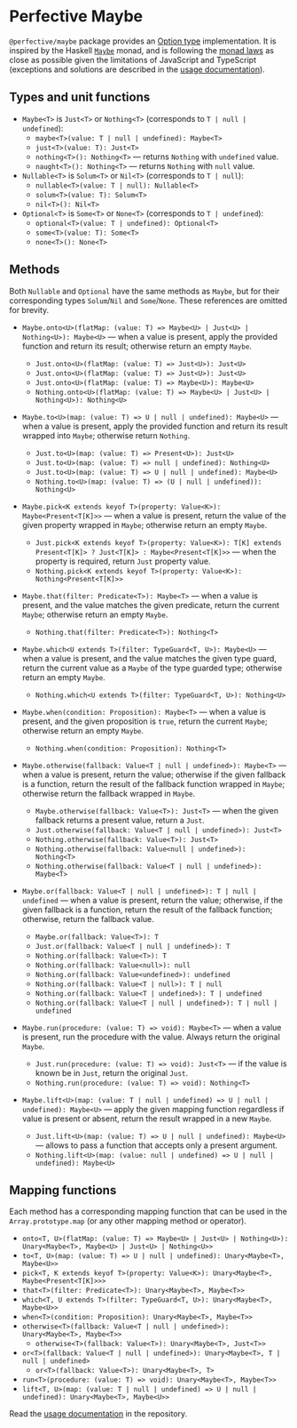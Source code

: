 # Perfective Maybe

`@perfective/maybe` package provides an [Option type](https://en.wikipedia.org/wiki/Option_type) implementation.
It is inspired by the Haskell
[`Maybe`](https://en.wikibooks.org/wiki/Haskell/Understanding_monads/Maybe) monad,
and is following the [monad laws](https://en.wikipedia.org/wiki/Monad_(functional_programming)#Analysis)
as close as possible given the limitations of JavaScript and TypeScript
(exceptions and solutions are described in the 
[usage documentation](https://github.com/perfective/js/blob/master/packages/maybe/README.adoc)).

## Types and unit functions

* `Maybe<T>` is `Just<T>` or `Nothing<T>` (corresponds to `T | null | undefined`):
    * `maybe<T>(value: T | null | undefined): Maybe<T>`
    * `just<T>(value: T): Just<T>`
    * `nothing<T>(): Nothing<T>`
    — returns `Nothing` with `undefined` value.
    * `naught<T>(): Nothing<T>`
    — returns `Nothing` with `null` value.
* `Nullable<T>` is `Solum<T>` or `Nil<T>` (corresponds to `T | null`):
    * `nullable<T>(value: T | null): Nullable<T>`
    * `solum<T>(value: T): Solum<T>`
    * `nil<T>(): Nil<T>`
* `Optional<T>` is `Some<T>` or `None<T>` (corresponds to `T | undefined`):
    * `optional<T>(value: T | undefined): Optional<T>`
    * `some<T>(value: T): Some<T>`
    * `none<T>(): None<T>`

## Methods

Both `Nullable` and `Optional` have the same methods as `Maybe`,
but for their corresponding types `Solum`/`Nil` and `Some`/`None`.
These references are omitted for brevity.

* `Maybe.onto<U>(flatMap: (value: T) => Maybe<U> | Just<U> | Nothing<U>): Maybe<U>`
— when a value is present, 
  apply the provided function and return its result;
  otherwise return an empty `Maybe`.
    * `Just.onto<U>(flatMap: (value: T) => Just<U>): Just<U>`
    * `Just.onto<U>(flatMap: (value: T) => Just<U>): Just<U>`
    * `Just.onto<U>(flatMap: (value: T) => Maybe<U>): Maybe<U>`
    * `Nothing.onto<U>(flatMap: (value: T) => Maybe<U> | Just<U> | Nothing<U>): Nothing<U>`

* `Maybe.to<U>(map: (value: T) => U | null | undefined): Maybe<U>`
— when a value is present, 
  apply the provided function and return its result wrapped into `Maybe`;
  otherwise return `Nothing`.
    * `Just.to<U>(map: (value: T) => Present<U>): Just<U>`
    * `Just.to<U>(map: (value: T) => null | undefined): Nothing<U>`
    * `Just.to<U>(map: (value: T) => U | null | undefined): Maybe<U>`
    * `Nothing.to<U>(map: (value: T) => (U | null | undefined)): Nothing<U>`

* `Maybe.pick<K extends keyof T>(property: Value<K>): Maybe<Present<T[K]>>`
— when a value is present,
  return  the value of the given property wrapped in `Maybe`;
  otherwise return an empty `Maybe`.
    * `Just.pick<K extends keyof T>(property: Value<K>): T[K] extends Present<T[K]> ? Just<T[K]> : Maybe<Present<T[K]>>`
    — when the property is required, return `Just` property value.
    * `Nothing.pick<K extends keyof T>(property: Value<K>): Nothing<Present<T[K]>>`

* `Maybe.that(filter: Predicate<T>): Maybe<T>`
— when a value is present,
and the value matches the given predicate,
return the current `Maybe`;
otherwise return an empty `Maybe`.
    * `Nothing.that(filter: Predicate<T>): Nothing<T>`

* `Maybe.which<U extends T>(filter: TypeGuard<T, U>): Maybe<U>`
— when a value is present,
and the value matches the given type guard,
return the current value as a `Maybe` of the type guarded type;
otherwise return an empty `Maybe`.
    * `Nothing.which<U extends T>(filter: TypeGuard<T, U>): Nothing<U>`

* `Maybe.when(condition: Proposition): Maybe<T>`
— when a value is present,
and the given proposition is `true`,
return the current `Maybe`;
otherwise return an empty `Maybe`.
    * `Nothing.when(condition: Proposition): Nothing<T>`

* `Maybe.otherwise(fallback: Value<T | null | undefined>): Maybe<T>`
— when a value is present,
return the value;
otherwise if the given fallback is a function, 
return the result of the fallback function wrapped in `Maybe`;
otherwise return the fallback wrapped in `Maybe`.
    * `Maybe.otherwise(fallback: Value<T>): Just<T>`
    — when the given fallback returns a present value, return a `Just`.
    * `Just.otherwise(fallback: Value<T | null | undefined>): Just<T>`
    * `Nothing.otherwise(fallback: Value<T>): Just<T>`
    * `Nothing.otherwise(fallback: Value<null | undefined>): Nothing<T>`
    * `Nothing.otherwise(fallback: Value<T | null | undefined>): Maybe<T>`

* `Maybe.or(fallback: Value<T | null | undefined>): T | null | undefined`
— when a value is present,
return the value;
otherwise, if the given fallback is a function,
return the result of the fallback function;
otherwise, return the fallback value.
    * `Maybe.or(fallback: Value<T>): T`
    * `Just.or(fallback: Value<T | null | undefined>): T`
    * `Nothing.or(fallback: Value<T>): T`
    * `Nothing.or(fallback: Value<null>): null`
    * `Nothing.or(fallback: Value<undefined>): undefined`
    * `Nothing.or(fallback: Value<T | null>): T | null`
    * `Nothing.or(fallback: Value<T | undefined>): T | undefined`
    * `Nothing.or(fallback: Value<T | null | undefined>): T | null | undefined`

* `Maybe.run(procedure: (value: T) => void): Maybe<T>`
— when a value is present,
run the procedure with the value.
Always return the original `Maybe`.
    * `Just.run(procedure: (value: T) => void): Just<T>`
    — if the value is known be in `Just`,
    return the original `Just`.
    * `Nothing.run(procedure: (value: T) => void): Nothing<T>`

* `Maybe.lift<U>(map: (value: T | null | undefined) => U | null | undefined): Maybe<U>`
— apply the given mapping function regardless if value is present or absent,
return the result wrapped in a new `Maybe`.
    * `Just.lift<U>(map: (value: T) => U | null | undefined): Maybe<U>`
    — allows to pass a function that accepts only a present argument.
    * `Nothing.lift<U>(map: (value: null | undefined) => U | null | undefined): Maybe<U>`
    

## Mapping functions

Each method has a corresponding mapping function that can be used in the `Array.prototype.map`
(or any other mapping method or operator).

* `onto<T, U>(flatMap: (value: T) => Maybe<U> | Just<U> | Nothing<U>): Unary<Maybe<T>, Maybe<U> | Just<U> | Nothing<U>>`
* `to<T, U>(map: (value: T) => U | null | undefined): Unary<Maybe<T>, Maybe<U>>`
* `pick<T, K extends keyof T>(property: Value<K>): Unary<Maybe<T>, Maybe<Present<T[K]>>>`
* `that<T>(filter: Predicate<T>): Unary<Maybe<T>, Maybe<T>>`
* `which<T, U extends T>(filter: TypeGuard<T, U>): Unary<Maybe<T>, Maybe<U>>`
* `when<T>(condition: Proposition): Unary<Maybe<T>, Maybe<T>>`
* `otherwise<T>(fallback: Value<T | null | undefined>): Unary<Maybe<T>, Maybe<T>>`
    * `otherwise<T>(fallback: Value<T>): Unary<Maybe<T>, Just<T>>`
* `or<T>(fallback: Value<T | null | undefined>): Unary<Maybe<T>, T | null | undefined>`
    * `or<T>(fallback: Value<T>): Unary<Maybe<T>, T>`
* `run<T>(procedure: (value: T) => void): Unary<Maybe<T>, Maybe<T>>`
* `lift<T, U>(map: (value: T | null | undefined) => U | null | undefined): Unary<Maybe<T>, Maybe<U>>`

Read the [usage documentation](https://github.com/perfective/js/blob/master/packages/maybe/README.adoc)
in the repository.
